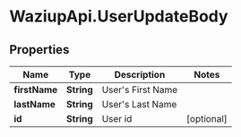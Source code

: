 # WaziupApi.UserUpdateBody

## Properties
Name | Type | Description | Notes
------------ | ------------- | ------------- | -------------
**firstName** | **String** | User&#39;s First Name | 
**lastName** | **String** | User&#39;s Last Name | 
**id** | **String** | User id | [optional] 


